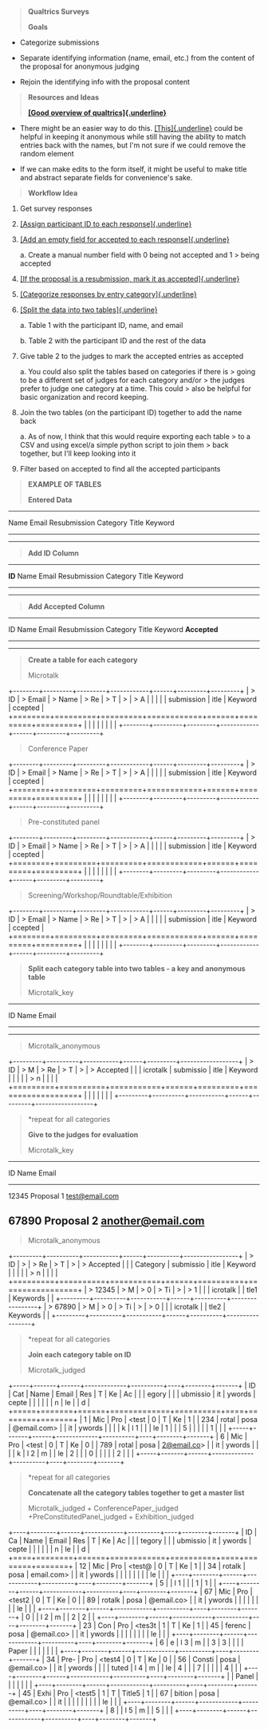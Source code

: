 > **Qualtrics Surveys**
>
> **Goals**

-   Categorize submissions

-   Separate identifying information (name, email, etc.) from the
    content of the proposal for anonymous judging

-   Rejoin the identifying info with the proposal content

> **Resources and Ideas**
>
> [**[Good overview of
> qualtrics]{.underline}**](https://uregina.libguides.com/c.php?g=717078&p=5115910)

-   There might be an easier way to do this.
    [[This]{.underline}](https://www.qualtrics.com/support/survey-platform/common-use-cases-rc/creating-an-anonymized-raffle/)
    could be helpful in keeping it anonymous while still having the
    ability to match entries back with the names, but I'm not sure if we
    could remove the random element

-   If we can make edits to the form itself, it might be useful to make
    title and abstract separate fields for convenience's sake.

> **Workflow Idea**

1.  Get survey responses

2.  [[Assign participant ID to each
    response]{.underline}](https://www.qualtrics.com/support/survey-platform/common-use-cases-rc/assigning-randomized-ids-to-respondents/)

3.  [[Add an empty field for accepted to each
    response]{.underline}](https://www.qualtrics.com/support/survey-platform/data-and-analysis-module/data/add-new-fields/manual-variables/)

    a.  Create a manual number field with 0 being not accepted and 1
        > being accepted

4.  [[If the proposal is a resubmission, mark it as
    accepted]{.underline}](https://www.qualtrics.com/support/survey-platform/survey-module/using-logic/)

5.  [[Categorize responses by entry
    category]{.underline}](https://www.qualtrics.com/support/employee-experience/creating-ee-project/dashboards-tab/dashboard-management/dashboard-settings/categories-ee/)

6.  [[Split the data into two
    tables]{.underline}](https://www.qualtrics.com/support/employee-experience/creating-360-project/reports-tab-360/edit-subject-report/tables-360/tables-overview-360/)

    a.  Table 1 with the participant ID, name, and email

    b.  Table 2 with the participant ID and the rest of the data

7.  Give table 2 to the judges to mark the accepted entries as accepted

    a.  You could also split the tables based on categories if there is
        > going to be a different set of judges for each category and/or
        > the judges prefer to judge one category at a time. This could
        > also be helpful for basic organization and record keeping.

8.  Join the two tables (on the participant ID) together to add the name
    back

    a.  As of now, I think that this would require exporting each table
        > to a CSV and using excel/a simple python script to join them
        > back together, but I'll keep looking into it

9.  Filter based on accepted to find all the accepted participants

> **EXAMPLE OF TABLES**
>
> **Entered Data**

  --------------------------------------------------------------------------
  Name        Email       Resubmission   Category    Title       Keyword
  ----------- ----------- -------------- ----------- ----------- -----------
                                                                 

  --------------------------------------------------------------------------

> **Add ID Column**

  ------------------------------------------------------------------------------
  **ID**     Name       Email      Resubmission   Category   Title    Keyword
  ---------- ---------- ---------- -------------- ---------- -------- ----------
                                                                      

  ------------------------------------------------------------------------------

> **Add Accepted Column**

  -----------------------------------------------------------------------------------
  ID     Name     Email    Resubmission   Category   Title   Keyword   **Accepted**
  ------ -------- -------- -------------- ---------- ------- --------- --------------
                                                                       

  -----------------------------------------------------------------------------------

> **Create a table for each category**
>
> Microtalk

+--------+---------+---------+------------+------+---------+---------+
| > ID   | > Email | > Name  | > Re       | > T  | >       | > A     |
|        |         |         | submission | itle | Keyword | ccepted |
+========+=========+=========+============+======+=========+=========+
|        |         |         |            |      |         |         |
+--------+---------+---------+------------+------+---------+---------+

> Conference Paper

+--------+---------+---------+------------+------+---------+---------+
| > ID   | > Email | > Name  | > Re       | > T  | >       | > A     |
|        |         |         | submission | itle | Keyword | ccepted |
+========+=========+=========+============+======+=========+=========+
|        |         |         |            |      |         |         |
+--------+---------+---------+------------+------+---------+---------+

> Pre-constituted panel

+--------+---------+---------+------------+------+---------+---------+
| > ID   | > Email | > Name  | > Re       | > T  | >       | > A     |
|        |         |         | submission | itle | Keyword | ccepted |
+========+=========+=========+============+======+=========+=========+
|        |         |         |            |      |         |         |
+--------+---------+---------+------------+------+---------+---------+

> Screening/Workshop/Roundtable/Exhibition

+--------+---------+---------+------------+------+---------+---------+
| > ID   | > Email | > Name  | > Re       | > T  | >       | > A     |
|        |         |         | submission | itle | Keyword | ccepted |
+========+=========+=========+============+======+=========+=========+
|        |         |         |            |      |         |         |
+--------+---------+---------+------------+------+---------+---------+

> **Split each category table into two tables - a key and anonymous
> table**
>
> Microtalk_key

  -----------------------------------------------------------------------
  ID                      Name                    Email
  ----------------------- ----------------------- -----------------------
                                                  

  -----------------------------------------------------------------------

> Microtalk_anonymous

+---------+----------+-----------+------+---------+------------------+
| > ID    | > M      | > Re      | > T  | >       | > Accepted       |
|         | icrotalk | submissio | itle | Keyword |                  |
|         |          | > n       |      |         |                  |
+=========+==========+===========+======+=========+==================+
|         |          |           |      |         |                  |
+---------+----------+-----------+------+---------+------------------+

> \*repeat for all categories
>
> **Give to the judges for evaluation**
>
> Microtalk_key

  -----------------------------------------------------------------------
  ID                      Name                    Email
  ----------------------- ----------------------- -----------------------
  12345                   Proposal 1              <test@email.com>

  67890                   Proposal 2              <another@email.com>
  -----------------------------------------------------------------------

> Microtalk_anonymous

+---------+----------+-----------+------+----------+-----------------+
| > ID    | >        | > Re      | > T  | >        | > Accepted      |
|         | Category | submissio | itle |  Keyword |                 |
|         |          | > n       |      |          |                 |
+=========+==========+===========+======+==========+=================+
| > 12345 | > M      | > 0       | > Ti | >        | > 1             |
|         | icrotalk |           | tle1 | Keywords |                 |
+---------+----------+-----------+------+----------+-----------------+
| > 67890 | > M      | > 0       | > Ti | >        | > 0             |
|         | icrotalk |           | tle2 | Keywords |                 |
+---------+----------+-----------+------+----------+-----------------+

> \*repeat for all categories
>
> **Join each category table on ID**
>
> Microtalk_judged

+-----+-------+------+-------------+----------+----+--------+-------+
| ID  | Cat   | Name | Email       | Res      | T  | Ke     | Ac    |
|     | egory |      |             | ubmissio | it | ywords | cepte |
|     |       |      |             | n        | le |        | d     |
+=====+=======+======+=============+==========+====+========+=======+
| 1   | Mic   | Pro  | <test       | 0        | T  | Ke     | 1     |
| 234 | rotal | posa | @email.com> |          | it | ywords |       |
|     | k     | l 1  |             |          | le | 1      |       |
| 5   |       |      |             |          | 1  |        |       |
+-----+-------+------+-------------+----------+----+--------+-------+
| 6   | Mic   | Pro  | <test       | 0        | T  | Ke     | 0     |
| 789 | rotal | posa | 2@email.co> |          | it | ywords |       |
|     | k     | l 2  | m           |          | le | 2      |       |
| 0   |       |      |             |          | 2  |        |       |
+-----+-------+------+-------------+----------+----+--------+-------+

> \*repeat for all categories
>
> **Concatenate all the category tables together to get a master list**
>
> Microtalk_judged + ConferencePaper_judged
> +PreConstitutedPanel_judged + Exhibition_judged

+----+--------+------+------------+----------+----+--------+-------+
| ID | Ca     | Name | Email      | Res      | T  | Ke     | Ac    |
|    | tegory |      |            | ubmissio | it | ywords | cepte |
|    |        |      |            | n        | le |        | d     |
+====+========+======+============+==========+====+========+=======+
| 12 | Mic    | Pro  | <test@     | 0        | T  | Ke     | 1     |
| 34 | rotalk | posa | email.com> |          | it | ywords |       |
|    |        |      |            |          | le |        |       |
+----+--------+------+------------+----------+----+--------+-------+
| 5  |        | l 1  |            |          | 1  | 1      |       |
+----+--------+------+------------+----------+----+--------+-------+
| 67 | Mic    | Pro  | <test2     | 0        | T  | Ke     | 0     |
| 89 | rotalk | posa | @email.co> |          | it | ywords |       |
|    |        |      |            |          | le |        |       |
+----+--------+------+------------+----------+----+--------+-------+
| 0  |        | l 2  | m          |          | 2  | 2      |       |
+----+--------+------+------------+----------+----+--------+-------+
| 23 | Con    | Pro  | <tes3t     | 1        | T  | Ke     | 1     |
| 45 | ferenc | posa | @email.co> |          | it | ywords |       |
|    |        |      |            |          | le |        |       |
+----+--------+------+------------+----------+----+--------+-------+
| 6  | e      | l 3  | m          |          | 3  | 3      |       |
|    | Paper  |      |            |          |    |        |       |
+----+--------+------+------------+----------+----+--------+-------+
| 34 | Pre-   | Pro  | <test4     | 0        | T  | Ke     | 0     |
| 56 | Consti | posa | @email.co> |          | it | ywords |       |
|    | tuted  | l 4  | m          |          | le | 4      |       |
| 7  |        |      |            |          | 4  |        |       |
+----+--------+------+------------+----------+----+--------+-------+
|    | Panel  |      |            |          |    |        |       |
+----+--------+------+------------+----------+----+--------+-------+
| 45 | Exhi   | Pro  | <test5     | 1        | T  | Title5 | 1     |
| 67 | bition | posa | @email.co> |          | it |        |       |
|    |        |      |            |          | le |        |       |
+----+--------+------+------------+----------+----+--------+-------+
| 8  |        | l 5  | m          |          | 5  |        |       |
+----+--------+------+------------+----------+----+--------+-------+
